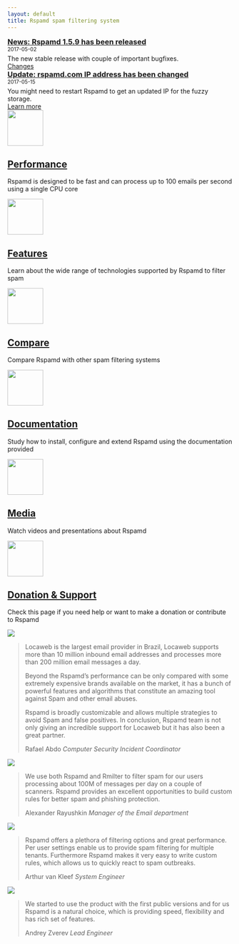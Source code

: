 ```yaml
---
layout: default
title: Rspamd spam filtering system
---
```


<div class="row news_row" style="position: relative;">
		<div class="col-xs-12 col-sm-10">
				<h3 style="margin: 0px;"><a href="https://github.com/vstakhov/rspamd/releases/tag/1.5.9">News: Rspamd 1.5.9 has been released</a></h3>
				<span class="date"><small>2017-05-02</small></span>
				<p style="margin-bottom: 0px; margin-top: 5px">The new stable release with couple of important bugfixes.</p>
   </div>
	 <div class="col-xs-12 col-sm-2 bottom-right">
				<a class="btn btn-primary pull-right" href="https://github.com/vstakhov/rspamd/releases/tag/1.5.9" style="margin-top: 10px;">Changes<small><i class="fa fa-chevron-right"></i></small></a>
	 </div>
</div>
<div class="row news_row" style="position: relative;">
		<div class="col-xs-12 col-sm-10">
				<h3 style="margin: 0px;"><a href="{{ site.baseurl }}/announce/2017/05/15/rspamd-ip-change.html">Update: rspamd.com IP address has been changed</a></h3>
				<span class="date"><small>2017-05-15</small></span>
				<p style="margin-bottom: 0px; margin-top: 5px">You might need to restart Rspamd to get an updated IP for the fuzzy storage.</p>
   </div>
	 <div class="col-xs-12 col-sm-2 bottom-right">
				<a class="btn btn-primary pull-right" href="{{ site.baseurl }}/announce/2017/05/15/rspamd-ip-change.html" style="margin-top: 10px;">Learn more <small><i class="fa fa-chevron-right"></i></small></a>
	 </div>
</div>

<div class="row main-small-text-block">
		<div class="col-xs-12 col-sm-6 col-md-4 main-small-text">
		    <div class="thumbnail">
				    <img src="img/performance.jpg" class="" height="80" width="80">
						<div class="caption">
								<h2><a href="{{ site.baseurl }}/performance.html">Performance <small><i class="fa fa-chevron-right" style="color: #dd4814"></i></small></a></h2>
								<p class="text-justify">Rspamd is designed to be fast and can process up to 100 emails per second
								using a single CPU core</p>
						</div>
				</div>
		</div>
		<div class="col-xs-12 col-sm-6 col-md-4 main-small-text">
		    <div class="thumbnail">
				    <img src="img/features.jpg" class="" height="80" width="80">
						<div class="caption">
								<h2><a href="{{ site.baseurl }}/features.html">Features <small><i class="fa fa-chevron-right" style="color: #dd4814"></i></small></a></h2>
								<p class="text-justify">Learn about the wide range of technologies supported by Rspamd to filter spam</p>
						</div>
				</div>
		</div>
		<div class="col-xs-12 col-sm-6 col-md-4 main-small-text">
				<div class="thumbnail">
						<img src="img/compare.jpg" class="" height="80" width="80">
						<div class="caption">
								<h2><a href="{{ site.baseurl }}/comparison.html">Compare <small><i class="fa fa-chevron-right" style="color: #dd4814"></i></small></a></h2>
								<p class="text-justify">Compare Rspamd with other spam filtering systems</p>
						</div>
				</div>
		</div>
		<div class="col-xs-12 col-sm-6 col-md-4 main-small-text">
				<div class="thumbnail">
						<img src="img/documentation.jpg" class="" height="80" width="80">
						<div class="caption">
								<h2><a href="{{ site.baseurl }}/doc/">Documentation <small><i class="fa fa-chevron-right" style="color: #dd4814"></i></small></a></h2>
								<p class="text-justify">Study how to install, configure and extend Rspamd using the documentation provided</p>
						</div>
				</div>
		</div>
		<div class="col-xs-12 col-sm-6 col-md-4 main-small-text">
				<div class="thumbnail">
						<img src="img/media.jpg" class="" height="80" width="80">
						<div class="caption">
								<h2><a href="{{ site.baseurl }}/media.html">Media <small><i class="fa fa-chevron-right" style="color: #dd4814"></i></small></a></h2>
								<p class="text-justify">Watch videos and presentations about Rspamd</p>
						</div>
				</div>
		</div>
		<div class="col-xs-12 col-sm-6 col-md-4 main-small-text">
				<div class="thumbnail">
						<img src="img/support.jpg" class="" height="80" width="80">
						<div class="caption">
								<h2><a href="{{ site.baseurl }}/support.html">Donation &amp; Support <small><i class="fa fa-chevron-right" style="color: #dd4814"></i></small></a></h2>
								<p class="text-justify">Check this page if you need help or want to make a donation or contribute to Rspamd</p>
						</div>
				</div>
		</div>
</div>
<div class="row who-uses">
		<div id="text-carousel" class="carousel slide" data-ride="carousel">
				<!-- Controls carousel-->
				<a class="left carousel-control" href="#text-carousel" data-slide="prev">
						<span class="glyphicon glyphicon-chevron-left"></span>
				</a>
				<a class="right carousel-control" href="#text-carousel" data-slide="next">
						<span class="glyphicon glyphicon-chevron-right"></span>
				</a>
		    <!-- Wrapper for slides -->
		            <div class="carousel-inner">
										<div class="item active">
												<div class="carousel-content">
														<div class="col-sm-3 col-xs-12">
																<a href="http://www.locaweb.com.br/" target="_blank"><img src="img/logo_locaweb.png" class="img-responsive"></a>
														</div>
														<div class="col-sm-9 col-xs-12">
																<blockquote>
																		<p>Locaweb is the largest email provider in Brazil, Locaweb supports more than 10 million inbound email addresses and processes more than 200 million email messages a day.</p>
																		<p>Beyond the Rspamd’s performance can be only compared with some extremely expensive brands available on the market, it has a bunch of powerful features and algorithms that constitute an amazing tool against Spam and other email abuses.</p>
																		<p>Rspamd is broadly customizable and allows multiple strategies to avoid Spam and false positives. In conclusion, Rspamd team is not only giving an incredible support for Locaweb but it has also been a great partner.</p>
																		<footer>Rafael Abdo <cite title="Source Title">Computer Security Incident Coordinator</cite></footer>
																</blockquote>
														</div>
												</div>
										</div>
										<div class="item">
												<div class="carousel-content">
														<div class="col-sm-3 col-xs-12">
																<a href="http://www.rambler.ru/" target="_blank"><img src="img/Rambler_logo.png" class="img-responsive"></a>
														</div>
														<div class="col-sm-9 col-xs-12">
																<blockquote>
																		<p>We use both Rspamd and Rmilter to filter spam for our users processing about 100M of messages per day on a couple of scanners. Rspamd provides an excellent opportunities to build custom rules for better spam and phishing protection.</p>
																		<footer>Alexander Rayushkin <cite title="Source Title">Manager of the Email department</cite></footer>
																		<div class="placeholder"></div>
																</blockquote>
														</div>
												</div>
										</div>
										<div class="item">
												<div class="carousel-content">
																<div class="col-sm-2 col-xs-12 col-sm-offset-1">
																		<a href="https://www.adix.nl/" target="_blank"><img src="img/adix_logo.png" class="img-responsive"></a>
																</div>
																<div class="col-sm-9 col-xs-12">
																		<blockquote>
																				<p>Rspamd offers a plethora of filtering options and great performance. Per user settings enable us to provide spam filtering for multiple tenants. Furthermore Rspamd makes it very easy to write custom rules, which allows us to quickly react to spam outbreaks.</p>
																				<footer>Arthur van Kleef <cite title="Source Title">System Engineer</cite></footer>
																				<div class="placeholder"></div>
																		</blockquote>
																</div>
												</div>
										</div>
										<div class="item">
												<div class="carousel-content">
																<div class="col-sm-2 col-xs-12 col-sm-offset-1">
																		<a href="http://www.ozon.ru/" target="_blank"><img src="img/ozon_logo.png" class="img-responsive"></a>
																</div>
																<div class="col-sm-9 col-xs-12">
																		<blockquote>
																				<p>We started to use the product with the first public versions and for us Rspamd is a natural choice, which is providing speed, flexibility and has rich set of features. </p>
																				<footer>Andrey Zverev <cite title="Source Title">Lead Engineer</cite></footer>
																				<div class="placeholder"></div>
																		</blockquote>
																</div>
												</div>
										</div>
		            </div>
		</div>
</div>
